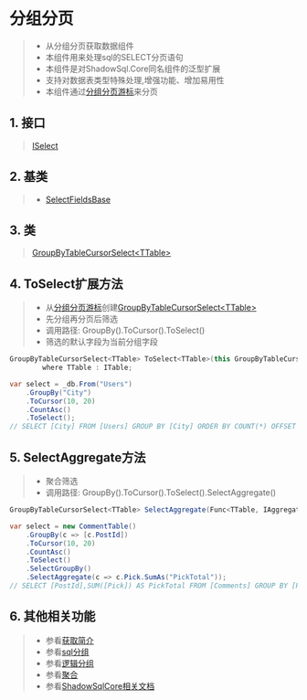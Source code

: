 # 分组分页
>* 从分组分页获取数据组件
>* 本组件用来处理sql的SELECT分页语句
>* 本组件是对ShadowSql.Core同名组件的泛型扩展
>* 支持对数据表类型特殊处理,增强功能、增加易用性
>* 本组件通过[分组分页游标](../cursor/groupby.md)来分页

## 1. 接口
>[ISelect](xref:ShadowSql.Select.ISelect)

## 2. 基类
>* [SelectFieldsBase](xref:ShadowSql.SelectFields.SelectFieldsBase)

## 3. 类
>[GroupByTableCursorSelect\<TTable\>](xref:ShadowSql.CursorSelect.GroupByTableCursorSelect%601)

## 4. ToSelect扩展方法
>* 从[分组分页游标](../cursor/groupby.md)创建[GroupByTableCursorSelect\<TTable\>](xref:ShadowSql.CursorSelect.GroupByTableCursorSelect%601)
>* 先分组再分页后筛选
>* 调用路径: GroupBy().ToCursor().ToSelect()
>* 筛选的默认字段为当前分组字段
~~~csharp
GroupByTableCursorSelect<TTable> ToSelect<TTable>(this GroupByTableCursor<TTable> cursor)
        where TTable : ITable;
~~~
~~~csharp
var select = _db.From("Users")
    .GroupBy("City")
    .ToCursor(10, 20)
    .CountAsc()
    .ToSelect();
// SELECT [City] FROM [Users] GROUP BY [City] ORDER BY COUNT(*) OFFSET 20 ROWS FETCH NEXT 10 ROWS ONLY
~~~


## 5. SelectAggregate方法
>* 聚合筛选
>* 调用路径: GroupBy().ToCursor().ToSelect().SelectAggregate()
~~~csharp
GroupByTableCursorSelect<TTable> SelectAggregate(Func<TTable, IAggregateFieldAlias> select);
~~~
~~~csharp
var select = new CommentTable()
    .GroupBy(c => [c.PostId])
    .ToCursor(10, 20)
    .CountAsc()
    .ToSelect()
    .SelectGroupBy()
    .SelectAggregate(c => c.Pick.SumAs("PickTotal"));
// SELECT [PostId],SUM([Pick]) AS PickTotal FROM [Comments] GROUP BY [PostId] ORDER BY COUNT(*) OFFSET 20 ROWS FETCH NEXT 10 ROWS ONLY
~~~

## 6. 其他相关功能
>* 参看[获取简介](./index.md)
>* 参看[sql分组](../sqlquery/groupby.md)
>* 参看[逻辑分组](../query/groupby.md)
>* 参看[聚合](../../shadowcore/aggregate.md)
>* 参看[ShadowSqlCore相关文档](../../shadowcore/select/index.md)


